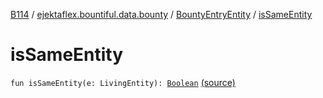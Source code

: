 [B114](../../index.md) / [ejektaflex.bountiful.data.bounty](../index.md) / [BountyEntryEntity](index.md) / [isSameEntity](./is-same-entity.md)

# isSameEntity

`fun isSameEntity(e: LivingEntity): `[`Boolean`](https://kotlinlang.org/api/latest/jvm/stdlib/kotlin/-boolean/index.html) [(source)](https://github.com/ejektaflex/Bountiful/tree/develop/src/main/kotlin/ejektaflex/bountiful/data/bounty/BountyEntryEntity.kt#L41)